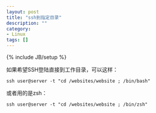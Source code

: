 ```yaml
---
layout: post
title: "ssh到指定目录"
description: ""
category: 
- Linux
tags: []
---
```

{% include JB/setup %}

如果希望SSH登陆直接到工作目录，可以这样：

	ssh user@server -t "cd /websites/website ; /bin/bash"

或者用的是zsh：

	ssh user@server -t "cd /websites/website ; /bin/zsh"
